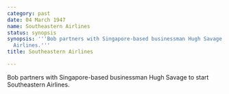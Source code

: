 ```yaml
---
category: past
date: 04 March 1947
name: Southeastern Airlines
status: synopsis
synopsis: '''Bob partners with Singapore-based businessman Hugh Savage to start Southeastern
  Airlines.'''
title: Southeastern Airlines

---
```






Bob partners with Singapore-based businessman Hugh Savage to start Southeastern Airlines.
